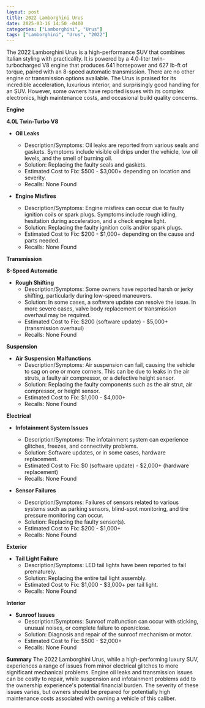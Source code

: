 ```yaml
---
layout: post
title: 2022 Lamborghini Urus
date: 2025-03-16 14:50 -0400
categories: ["Lamborghini", "Urus"]
tags: ["Lamborghini", "Urus", "2022"]
---
```

The 2022 Lamborghini Urus is a high-performance SUV that combines Italian styling with practicality. It is powered by a 4.0-liter twin-turbocharged V8 engine that produces 641 horsepower and 627 lb-ft of torque, paired with an 8-speed automatic transmission. There are no other engine or transmission options available. The Urus is praised for its incredible acceleration, luxurious interior, and surprisingly good handling for an SUV. However, some owners have reported issues with its complex electronics, high maintenance costs, and occasional build quality concerns.

**Engine**

**4.0L Twin-Turbo V8**

*   **Oil Leaks**
    *   Description/Symptoms: Oil leaks are reported from various seals and gaskets. Symptoms include visible oil drips under the vehicle, low oil levels, and the smell of burning oil.
    *   Solution: Replacing the faulty seals and gaskets.
    *   Estimated Cost to Fix: $500 - $3,000+ depending on location and severity.
    *   Recalls: None Found

*   **Engine Misfires**
    *   Description/Symptoms: Engine misfires can occur due to faulty ignition coils or spark plugs. Symptoms include rough idling, hesitation during acceleration, and a check engine light.
    *   Solution: Replacing the faulty ignition coils and/or spark plugs.
    *   Estimated Cost to Fix: $200 - $1,000+ depending on the cause and parts needed.
    *   Recalls: None Found

**Transmission**

**8-Speed Automatic**

*   **Rough Shifting**
    *   Description/Symptoms: Some owners have reported harsh or jerky shifting, particularly during low-speed maneuvers.
    *   Solution: In some cases, a software update can resolve the issue. In more severe cases, valve body replacement or transmission overhaul may be required.
    *   Estimated Cost to Fix: $200 (software update) - $5,000+ (transmission overhaul)
    *   Recalls: None Found

**Suspension**

*   **Air Suspension Malfunctions**
    *   Description/Symptoms: Air suspension can fail, causing the vehicle to sag on one or more corners. This can be due to leaks in the air struts, a faulty air compressor, or a defective height sensor.
    *   Solution: Replacing the faulty components such as the air strut, air compressor, or height sensor.
    *   Estimated Cost to Fix: $1,000 - $4,000+
    *   Recalls: None Found

**Electrical**

*   **Infotainment System Issues**
    *   Description/Symptoms: The infotainment system can experience glitches, freezes, and connectivity problems.
    *   Solution: Software updates, or in some cases, hardware replacement.
    *   Estimated Cost to Fix: $0 (software update) - $2,000+ (hardware replacement)
    *   Recalls: None Found

*   **Sensor Failures**
    *   Description/Symptoms: Failures of sensors related to various systems such as parking sensors, blind-spot monitoring, and tire pressure monitoring can occur.
    *   Solution: Replacing the faulty sensor(s).
    *   Estimated Cost to Fix: $200 - $1,000+
    *   Recalls: None Found

**Exterior**

*   **Tail Light Failure**
    *   Description/Symptoms: LED tail lights have been reported to fail prematurely.
    *   Solution: Replacing the entire tail light assembly.
    *   Estimated Cost to Fix: $1,000 - $3,000+ per tail light.
    *   Recalls: None Found

**Interior**

*   **Sunroof Issues**
    *   Description/Symptoms: Sunroof malfunction can occur with sticking, unusual noises, or complete failure to open/close.
    *   Solution: Diagnosis and repair of the sunroof mechanism or motor.
    *   Estimated Cost to Fix: $500 - $2,000+
    *   Recalls: None Found

**Summary**
The 2022 Lamborghini Urus, while a high-performing luxury SUV, experiences a range of issues from minor electrical glitches to more significant mechanical problems. Engine oil leaks and transmission issues can be costly to repair, while suspension and infotainment problems add to the ownership experience's potential financial burden. The severity of these issues varies, but owners should be prepared for potentially high maintenance costs associated with owning a vehicle of this caliber.

